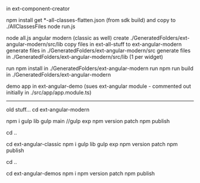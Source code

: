 in ext-component-creator

npm install
get *-all-classes-flatten.json (from sdk build) and copy to ./AllClassesFiles
node run.js

node all.js angular modern (classic as well)
  create ./GeneratedFolders/ext-angular-modern/src/lib
  copy files in ext-all-stuff to ext-angular-modern
  generate files in ./GeneratedFolders/ext-angular-modern/src
  generate files in ./GeneratedFolders/ext-angular-modern/src/lib (1 per widget)

run npm install in ./GeneratedFolders/ext-angular-modern
run npm run build in ./GeneratedFolders/ext-angular-modern

demo app in ext-angular-demo (sues ext-angular module - commented out initially in ./src/app/app.module.ts)






****************************
old stuff...
cd ext-angular-modern

npm i
gulp lib
gulp main
//gulp exp
npm version patch
npm publish

cd ..

cd ext-angular-classic
npm i
gulp lib
gulp exp
npm version patch
npm publish

cd ..

cd ext-angular-demos
npm i
npm version patch
npm publish
